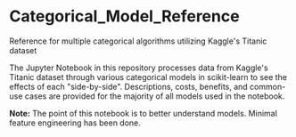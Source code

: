# Categorical_Model_Reference
Reference for multiple categorical algorithms utilizing Kaggle's Titanic dataset

The Jupyter Notebook in this repository processes data from Kaggle's Titanic dataset through various categorical models in scikit-learn to see the effects of each "side-by-side".  Descriptions, costs, benefits, and common-use cases are provided for the majority of all models used in the notebook.  

__Note:__ The point of this notebook is to better understand models.  Minimal feature engineering has been done.
